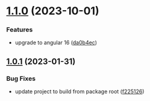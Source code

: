 # [1.1.0](https://github.com/uzenith360/ngx-error-pages/compare/v1.0.1...v1.1.0) (2023-10-01)


### Features

* upgrade to angular 16 ([da0b4ec](https://github.com/uzenith360/ngx-error-pages/commit/da0b4ec7e43f53c579635fa4a314088413a887c0))

## [1.0.1](https://github.com/uzenith360/ngx-error-pages/compare/v1.0.0...v1.0.1) (2023-01-31)


### Bug Fixes

* update project to build from package root ([f225126](https://github.com/uzenith360/ngx-error-pages/commit/f2251264acbaa60b675b22f0f29446560e99e5d0))

